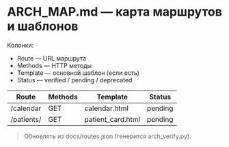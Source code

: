 # ARCH_MAP.md — карта маршрутов и шаблонов

Колонки:
- Route — URL маршрута
- Methods — HTTP методы
- Template — основной шаблон (если есть)
- Status — verified / pending / deprecated

| Route | Methods | Template | Status |
|------|---------|----------|--------|
| /calendar | GET | calendar.html | pending |
| /patients/<id> | GET | patient_card.html | pending |

> Обновлять из docs/routes.json (генерится arch_verify.py).
